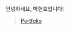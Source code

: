 <p>안녕하세요, 박현호입니다! </p>

> [Portfolio](https://github.com/asonehino/asonehino/)

<!-- 
<p align="left"> <a href="https://github.com/ryo-ma/github-profile-trophy"><img height="200" src="https://github-profile-trophy.vercel.app/?username=yangyubin12" alt="yangyubin12" /></a></p>

<div>
  <img height="150" src="https://github-readme-streak-stats.herokuapp.com/?user=yangyubin12&" alt="yangyubin12" />
  <img height="150" src="https://github-readme-stats.vercel.app/api?username=yangyubin12&show_icons=true&locale=en" alt />
</div>
-->
